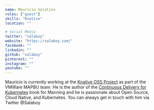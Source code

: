 ```yaml
---
name: Mauricio Salatino
roles: ["guest"]
skills: "Knative"
location: ""

# Social Media
twitter: "salaboy"
website: "https://salaboy.com/"
facebook: ""
linkedin: ""
github: "salaboy"
pinterest: ""
instagram: ""
youtube: ""
---
```


Mauricio is currently working at the [Knative OSS Project](https://knative.dev/) as part of the VMWare MAPBU team. 
He is the author of the [Continuous Delivery for Kubernetes](https://www.manning.com/books/continuous-delivery-for-kubernetes)
book for Manning and he is passionate about Open Source, Cloud Native, and Kubernetes. You can always get in touch with him via Twitter
@Salaboy

<!--more-->

